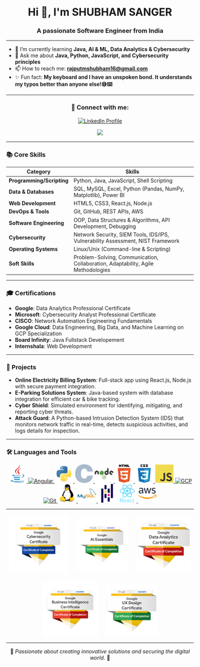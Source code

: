 <h1 align="center">Hi 👋, I'm SHUBHAM SANGER </h1>
<h3 align="center">A passionate Software Engineer from India</h3>

---

- 🌱 I’m currently learning **Java, AI & ML, Data Analytics & Cybersecurity**
- 💬 Ask me about **Java, Python, JavaScript, and Cybersecurity principles**
- 📫 How to reach me: **rajputmshubham16@gmail.com**
- ✨ Fun fact: **My keyboard and I have an unspoken bond. It understands my typos better than anyone else!😅⌨️**

---

<h3 align="center">🔗 Connect with me:</h3>
<p align="center">
  <a href="https://www.linkedin.com/in/shubhamsanger23/" target="_blank" rel="noopener noreferrer">
    <img align="center" src="https://raw.githubusercontent.com/rahuldkjain/github-profile-readme-generator/master/src/images/icons/Social/linked-in-alt.svg" alt="LinkedIn Profile" height="50" width="60"/>
  </a>
</p>

<p align="center">
  <img src="https://user-images.githubusercontent.com/55389276/140866485-8fb1c876-9a8f-4d6a-98dc-08c4981eaf70.gif" style="max-width: 100%; height: auto;" />
</p>

---

### 📚 Core Skills

| Category                  | Skills                                                                                    |
| ------------------------- | ----------------------------------------------------------------------------------------- |
| **Programming/Scripting** | Python, Java, JavaScript, Shell Scripting                                                 |
| **Data & Databases** | SQL, MySQL, Excel, Python (Pandas, NumPy, Matplotlib), Power BI                  |
| **Web Development** | HTML5, CSS3, React.js, Node.js                                                            |
| **DevOps & Tools** | Git, GitHub, REST APIs, AWS                                                       |
| **Software Engineering** | OOP, Data Structures & Algorithms, API Development, Debugging      |
| **Cybersecurity** | Network Security, SIEM Tools, IDS/IPS, Vulnerability Assessment, NIST Framework           |
| **Operating Systems** | Linux/Unix (Command-line & Scripting)                                                     |
| **Soft Skills** | Problem-Solving, Communication, Collaboration, Adaptability, Agile Methodologies          |

---

### 🎓 Certifications

- **Google**: Data Analytics Professional Certificate
- **Microsoft**: Cybersecurity Analyst Professional Certificate
- **CISCO**: Network Automation Engineering Fundamentals
- **Google Cloud**: Data Engineering, Big Data, and Machine Learning on GCP Specialization
- **Board Infinity**: Java Fullstack Developement
- **Internshala**: Web Development

---

### 📅 Projects

- **Online Electricity Billing System**: Full-stack app using React.js, Node.js with secure payment integration.
- **E-Parking Solutions System**: Java-based system with database integration for efficient car & bike tracking.
- **Cyber Shield**: Simulated environment for identifying, mitigating, and reporting cyber threats.
- **Attack Guard**: A Python-based Intrusion Detection System (IDS) that monitors network traffic in real-time, detects suspicious activities, and logs details for inspection.

---

### 🛠️ Languages and Tools

<p align="center"> 
  <a href="https://www.java.com" target="_blank" rel="noreferrer"> <img src="https://raw.githubusercontent.com/devicons/devicon/master/icons/java/java-original.svg" alt="Java" width="50" height="50"/> </a>
  <a href="https://angular.io" target="_blank" rel="noreferrer"> <img src="https://angular.io/assets/images/logos/angular/angular.svg" alt="Angular" width="50" height="50"/> </a>
  <a href="https://www.python.org" target="_blank" rel="noreferrer"> <img src="https://raw.githubusercontent.com/devicons/devicon/master/icons/python/python-original.svg" alt="Python" width="50" height="50"/> </a>
  <a href="https://www.cprogramming.com/" target="_blank" rel="noreferrer"> <img src="https://raw.githubusercontent.com/devicons/devicon/master/icons/c/c-original.svg" alt="C" width="50" height="50"/> </a>
  <a href="https://nodejs.org" target="_blank" rel="noreferrer"> <img src="https://raw.githubusercontent.com/devicons/devicon/master/icons/nodejs/nodejs-original-wordmark.svg" alt="NodeJS" width="50" height="50"/> </a>
  <a href="https://www.w3.org/html/" target="_blank" rel="noreferrer"> <img src="https://raw.githubusercontent.com/devicons/devicon/master/icons/html5/html5-original-wordmark.svg" alt="HTML5" width="50" height="50"/> </a>
  <a href="https://www.w3schools.com/css/" target="_blank" rel="noreferrer"> <img src="https://raw.githubusercontent.com/devicons/devicon/master/icons/css3/css3-original-wordmark.svg" alt="CSS3" width="50" height="50"/> </a>
  <a href="https://developer.mozilla.org/en-US/docs/Web/JavaScript" target="_blank" rel="noreferrer"> <img src="https://raw.githubusercontent.com/devicons/devicon/master/icons/javascript/javascript-original.svg" alt="JavaScript" width="50" height="50"/> </a>
  <a href="https://cloud.google.com" target="_blank" rel="noreferrer"> <img src="https://www.vectorlogo.zone/logos/google_cloud/google_cloud-icon.svg" alt="GCP" width="50" height="50"/> </a>
  <a href="https://git-scm.com/" target="_blank" rel="noreferrer"> <img src="https://www.vectorlogo.zone/logos/git-scm/git-scm-icon.svg" alt="Git" width="50" height="50"/> </a>
  <a href="https://www.linux.org/" target="_blank" rel="noreferrer"> <img src="https://raw.githubusercontent.com/devicons/devicon/master/icons/linux/linux-original.svg" alt="Linux" width="50" height="50"/> </a>
  <a href="https://www.mysql.com/" target="_blank" rel="noreferrer"> <img src="https://raw.githubusercontent.com/devicons/devicon/master/icons/mysql/mysql-original-wordmark.svg" alt="MySQL" width="50" height="50"/> </a>
  <a href="https://pandas.pydata.org/" target="_blank" rel="noreferrer"> <img src="https://raw.githubusercontent.com/devicons/devicon/2ae2a900d2f041da66e950e4d48052658d850630/icons/pandas/pandas-original.svg" alt="Pandas" width="50" height="50"/></a>
  <a href="https://reactjs.org/" target="_blank" rel="noreferrer"> <img src="https://raw.githubusercontent.com/devicons/devicon/master/icons/react/react-original-wordmark.svg" alt="React" width="50" height="50"/> </a>
  <a href="https://aws.amazon.com" target="_blank" rel="noreferrer"> <img src="https://raw.githubusercontent.com/devicons/devicon/master/icons/amazonwebservices/amazonwebservices-original-wordmark.svg" alt="AWS" width="50" height="50"/> </a> 
</p>

---

<div align="center" style="display: flex; justify-content: center; align-items: center; flex-wrap: wrap; gap: 20px;">
  <img src="google-cybersecurity.png" alt="Google Cybersecurity Certificate" width="160" />
  <img src="google-ai-essentials.png" alt="Google AI Essentials Certificate" width="140" />
  <img src="google-data-analytics.png" alt="Google Data Analytics Certificate" width="150" />
  <img src="google-business-intelligence.png" alt="Google Business Intelligence Certificate" width="150" />
  <img src="google-ux-design.png" alt="Google UX Design Certificate" width="140" />
</div>

---

<p align="center">🌟 <i>Passionate about creating innovative solutions and securing the digital world.</i> 🌟</p>

